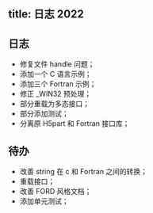 title: 日志 2022
---

## 日志

- 修复文件 handle 问题；
- 添加一个 C 语言示例；
- 添加三个 Fortran 示例；
- 修正 _WIN32 预处理；
- 部分重载为多态接口；
- 部分添加测试；
- 分离原 H5part 和 Fortran 接口库；

## 待办

- 改善 string 在 c 和 Fortran 之间的转换；
- 重载接口；
- 改善 FORD 风格文档；
- 添加单元测试；

